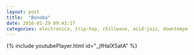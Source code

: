```yaml
---
layout: post
title:  "Bonobo"
date: 2016-01-29 09:43:17
categories: electronica, trip-hop, chillwave, acid-jazz, downtempo
---
```

{% include youtubePlayer.html id="_jfHalX5atA" %} 
